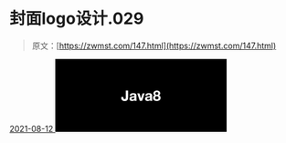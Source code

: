 <!--yml
category: 未分类
date: 0001-01-01 00:00:00
--->

# 封面logo设计.029

> 原文：[https://zwmst.com/147.html](https://zwmst.com/147.html)

   [ <time datetime="2021-08-12T09:21:30+08:00"> 2021-08-12 </time> ](https://zwmst.com/%e5%b0%81%e9%9d%a2logo%e8%ae%be%e8%ae%a1-029)  [![](img/d2c0c80aaeb94dfae65c7428245cfcc1.png)](https://zwmst.com/wp-content/uploads/2021/08/1628731290-d668dd38c63acf1.jpeg)